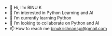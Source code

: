 - 👋 Hi, I’m BINU K
- 👀 I’m interested in Python Learning and AI
- 🌱 I’m currently learning Python
- 💞️ I’m looking to collaborate on Python and AI 
- 📫 How to reach me binukrishnanspi@gmail.com

<!---
binunirupama/binunirupama is a ✨ special ✨ repository because its `README.md` (this file) appears on your GitHub profile.
You can click the Preview link to take a look at your changes.
--->
